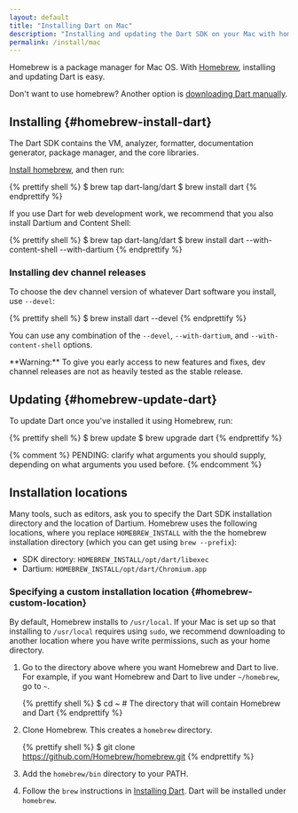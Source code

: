 ```yaml
---
layout: default
title: "Installing Dart on Mac"
description: "Installing and updating the Dart SDK on your Mac with homebrew."
permalink: /install/mac
---
```


Homebrew is a package manager for Mac OS.
With [Homebrew](http://brew.sh/),
installing and updating Dart is easy.

Don't want to use homebrew?
Another option is [downloading Dart manually](archive/).

## Installing {#homebrew-install-dart}

The Dart SDK contains the VM, analyzer, formatter,
documentation generator, package manager, and the core libraries.

[Install homebrew](http://brew.sh/), and then run:

{% prettify shell %}
$ brew tap dart-lang/dart
$ brew install dart
{% endprettify %}

If you use Dart for web development work, we recommend that you also
install Dartium and Content Shell:

{% prettify shell %}
$ brew tap dart-lang/dart
$ brew install dart --with-content-shell --with-dartium
{% endprettify %}

### Installing dev channel releases

To choose the dev channel version of whatever Dart software you install,
use `--devel`:

{% prettify shell %}
$ brew install dart --devel
{% endprettify %}

You can use any combination of the
`--devel`,
`--with-dartium`, and
`--with-content-shell` options.

<aside class="alert alert-warning" markdown="1">
**Warning:**
To give you early access to new features and fixes,
dev channel releases are not as heavily tested as the stable release.
</aside>


## Updating {#homebrew-update-dart}

To update Dart once you've installed it using Homebrew, run:

{% prettify shell %}
$ brew update
$ brew upgrade dart
{% endprettify %}

{% comment %}
PENDING: clarify what arguments you should supply,
depending on what arguments you used before.
{% endcomment %}


## Installation locations

Many tools, such as editors, ask you to specify the Dart SDK
installation directory and the location of Dartium.
Homebrew uses the following locations,
where you replace `HOMEBREW_INSTALL` with the
the homebrew installation directory
(which you can get using `brew --prefix`):

* SDK directory: `HOMEBREW_INSTALL/opt/dart/libexec`
* Dartium: `HOMEBREW_INSTALL/opt/dart/Chromium.app`


### Specifying a custom installation location {#homebrew-custom-location}

By default, Homebrew installs to `/usr/local`.
If your Mac is set up so that installing to `/usr/local` requires
using `sudo`, we recommend
downloading to another location where you have write permissions, such
as your home directory.

1. Go to the directory above where you want
   Homebrew and Dart to live.
   For example, if you want Homebrew and Dart to live under
   `~/homebrew`, go to `~`.

   {% prettify shell %}
   $ cd ~    # The directory that will contain Homebrew and Dart
   {% endprettify %}

2. Clone Homebrew. This creates a `homebrew` directory.

   {% prettify shell %}
   $ git clone https://github.com/Homebrew/homebrew.git
   {% endprettify %}

3. Add the `homebrew/bin` directory to your PATH.

4. Follow the `brew` instructions in
[Installing Dart](#homebrew-install-dart).
Dart will be installed under `homebrew`.
